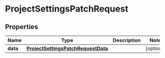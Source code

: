 

# ProjectSettingsPatchRequest


## Properties

| Name | Type | Description | Notes |
|------------ | ------------- | ------------- | -------------|
|**data** | [**ProjectSettingsPatchRequestData**](ProjectSettingsPatchRequestData.md) |  |  [optional] |



